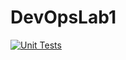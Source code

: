 # DevOpsLab1 
[![Unit Tests](https://github.com/Xiaogang-GBC/DevOpsLab/actions/workflows/unit-tests.yml/badge.svg)](https://github.com/Xiaogang-GBC/DevOpsLab/actions/workflows/unit-tests.yml)


